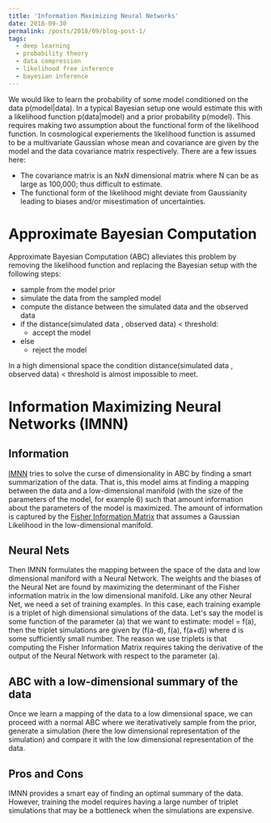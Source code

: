 ```yaml
---
title: 'Information Maximizing Neural Networks'
date: 2018-09-30
permalink: /posts/2018/09/blog-post-1/
tags:
  - deep learning
  - probability theory
  - data compression
  - likelihood free inference
  - bayesian inference
---
```


We would like to learn the probability of some model conditioned on the data p(model|data).
In a typical Bayesian setup one would estimate this with a likelihood function p(data|model) and a prior probability 
p(model). This requires making two assumption about the functional form of the likelihood function. 
In cosmological experiements the likelihood function is assumed to be a multivariate Gaussian whose mean and covariance 
are given by the model and the data covariance matrix respectively. There are a few issues here:

* The covariance matrix is an NxN dimensional matrix where N can be as large as 100,000; thus difficult to estimate.
* The functional form of the likelihood might deviate from Gaussianity leading to biases and/or misestimation of uncertainties.

Approximate Bayesian Computation
========

Approximate Bayesian Computation (ABC) alleviates this problem by removing the likelihood function and 
replacing the Bayesian setup with the following steps:

* sample from the model prior
* simulate the data from the sampled model
* compute the distance between the simulated data and the observed data
* if the distance(simulated data , observed data) < threshold:
  * accept the model
* else  
  * reject the model
  
In a high dimensional space the condition distance(simulated data , observed data) < threshold 
is almost impossible to meet. 

Information Maximizing Neural Networks (IMNN)
========

Information
-----------

[IMNN](https://arxiv.org/abs/1802.03537) tries to solve the curse of dimensionality in ABC by finding a 
smart summarization of the data. That is, this model aims at finding a mapping between the data and a low-dimensional manifold 
(with the size of the parameters of the model, for example 6) such that amount information about the parameters of the model 
is maximized. The amount of information is captured by the [Fisher Information Matrix](https://en.wikipedia.org/wiki/Fisher_information) that assumes a Gaussian Likelihood in the low-dimensional manifold. 

Neural Nets
---------

Then IMNN formulates the mapping between the space of the data and low dimensional maniford with a Neural Network.
The weights and the biases of the Neural Net are found by maximizing the determinant of the Fisher information matrix 
in the low dimensional manifold. Like any other Neural Net, we need a set of training examples. In this case, each training example is a triplet of high dimensional simulations of the data. Let's say the model is some function of the parameter (a) that we want to estimate: model = f(a), then the triplet simulations are given by (f(a-d), f(a), f(a+d)) where d is some sufficiently small number. The reason we use triplets is that computing the Fisher Information Matrix requires taking the derivative of the output of the Neural Network with respect to the parameter (a). 

ABC with a low-dimensional summary of the data
---------
Once we learn a mapping of the data to a low dimensional space, we can proceed with a normal ABC where we iterativatively 
sample from the prior, generate a simulation (here the low dimensional representation of the simulation) and compare it 
with the low dimensional representation of the data. 

Pros and Cons
------------

IMNN provides a smart eay of finding an optimal summary of the data. However, training the model requires having a large number of triplet simulations that may be a bottleneck when the simulations are expensive.
